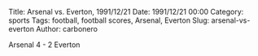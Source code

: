 Title: Arsenal vs. Everton, 1991/12/21
Date: 1991/12/21 00:00
Category: sports
Tags: football, football scores, Arsenal, Everton
Slug: arsenal-vs-everton
Author: carbonero


Arsenal 4 - 2 Everton
